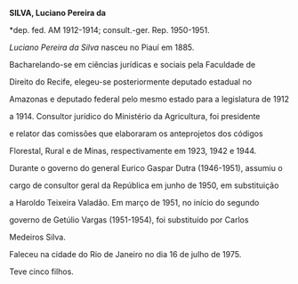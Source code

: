 **SILVA, Luciano Pereira da**



\*dep. fed. AM 1912-1914; consult.-ger. Rep. 1950-1951.



*Luciano Pereira da Silva* nasceu no Piauí em 1885.



Bacharelando-se em ciências jurídicas e sociais pela Faculdade de

Direito do Recife, elegeu-se posteriormente deputado estadual no

Amazonas e deputado federal pelo mesmo estado para a legislatura de 1912

a 1914. Consultor jurídico do Ministério da Agricultura, foi presidente

e relator das comissões que elaboraram os anteprojetos dos códigos

Florestal, Rural e de Minas, respectivamente em 1923, 1942 e 1944.



Durante o governo do general Eurico Gaspar Dutra (1946-1951), assumiu o

cargo de consultor geral da República em junho de 1950, em substituição

a Haroldo Teixeira Valadão. Em março de 1951, no início do segundo

governo de Getúlio Vargas (1951-1954), foi substituído por Carlos

Medeiros Silva.



Faleceu na cidade do Rio de Janeiro no dia 16 de julho de 1975.



Teve cinco filhos.



